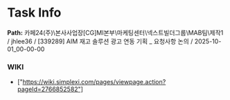 # Task Info

**Path:** 카페24(주)\본사사업장\[CG]MI본부\마케팅센터\넥스트빌더그룹\MAB팀\제작1 / jhlee36 / [339289] AIM 재고 솔루션 광고 연동 기획 _ 요청사항 논의 / 2025-10-01_00-00-00

### WIKI
- ["https://wiki.simplexi.com/pages/viewpage.action?pageId=2766852582"]

